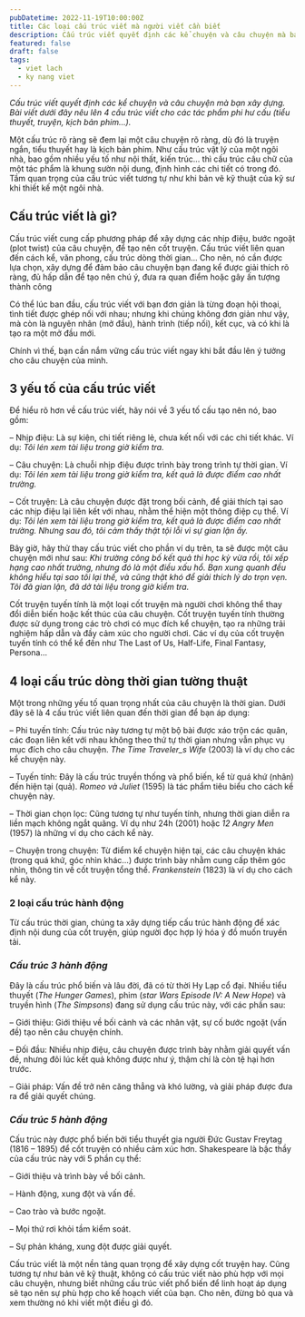 ```yaml
---
pubDatetime: 2022-11-19T10:00:00Z
title: Các loại cấu trúc viết mà người viết cần biết
description: Cấu trúc viết quyết định các kể chuyện và câu chuyện mà bạn xây dựng. Bài viết dưới đây nêu lên 4 cấu trúc viết cho các tác phẩm phi hư cấu (tiểu thuyết, truyện, kịch bản phim…).
featured: false
draft: false
tags:
  - viet lach
  - ky nang viet
---
```


_Cấu trúc viết quyết định các kể chuyện và câu chuyện mà bạn xây dựng. Bài viết dưới đây nêu lên 4 cấu trúc viết cho các tác phẩm phi hư cấu (tiểu thuyết, truyện, kịch bản phim…)._

Một cấu trúc rõ ràng sẽ đem lại một câu chuyện rõ ràng, dù đó là truyện ngắn, tiểu thuyết hay là kịch bản phim. Như cấu trúc vật lý của một ngôi nhà, bao gồm nhiều yếu tố như nội thất, kiến trúc… thì cấu trúc câu chữ của một tác phẩm là khung sườn nội dung, định hình các chi tiết có trong đó. Tầm quan trọng của cấu trúc viết tương tự như khi bản vẽ kỹ thuật của kỹ sư khi thiết kế một ngôi nhà.

## Cấu trúc viết là gì?

Cấu trúc viết cung cấp phương pháp để xây dựng các nhịp điệu, bước ngoặt (plot twist) của câu chuyện, để tạo nên cốt truyện. Cấu trúc viết liên quan đến cách kể, văn phong, cấu trúc dòng thời gian… Cho nên, nó cần được lựa chọn, xây dựng để đảm bảo câu chuyện bạn đang kể được giải thích rõ ràng, đủ hấp dẫn để tạo nên chú ý, đưa ra quan điểm hoặc gây ấn tượng thành công

Có thể lúc ban đầu, cấu trúc viết với bạn đơn giản là từng đoạn hội thoại, tình tiết được ghép nối với nhau; nhưng khi chúng không đơn giản như vậy, mà còn là nguyên nhân (mở đầu), hành trình (tiếp nối), kết cục, và có khi là tạo ra một mở đầu mới.

Chính vì thế, bạn cần nắm vững cấu trúc viết ngay khi bắt đầu lên ý tưởng cho câu chuyện của mình.

## 3 yếu tố của cấu trúc viết

Để hiểu rõ hơn về cấu trúc viết, hãy nói về 3 yếu tố cấu tạo nên nó, bao gồm:

– Nhịp điệu: Là sự kiện, chi tiết riêng lẻ, chưa kết nối với các chi tiết khác. Ví dụ: _Tôi lén xem tài liệu trong giờ kiểm tra._

– Câu chuyện: Là chuỗi nhịp điệu được trình bày trong trình tự thời gian. Ví dụ: _Tôi lén xem tài liệu trong giờ kiểm tra, kết quả là được điểm cao nhất trường._

– Cốt truyện: Là câu chuyện được đặt trong bối cảnh, để giải thích tại sao các nhịp điệu lại liên kết với nhau, nhằm thể hiện một thông điệp cụ thể. Ví dụ: _Tôi lén xem tài liệu trong giờ kiểm tra, kết quả là được điểm cao nhất trường. Nhưng sau đó, tôi cảm thấy thật tội lỗi vì sự gian lận ấy._

Bây giờ, hãy thử thay cấu trúc viết cho phần ví dụ trên, ta sẽ được một câu chuyện mới như sau: _Khi trường công bố kết quả thi học kỳ vừa rồi, tôi xếp hạng cao nhất trường, nhưng đó là một điều xấu hổ. Bạn xung quanh đều không hiểu tại sao tôi lại thế, và cũng thật khó để giải thích lý do trọn vẹn. Tôi đã gian lận, đã dở tài liệu trong giờ kiểm tra._

Cốt truyện tuyến tính là một loại cốt truyện mà người chơi không thể thay đổi diễn biến hoặc kết thúc của câu chuyện. Cốt truyện tuyến tính thường được sử dụng trong các trò chơi có mục đích kể chuyện, tạo ra những trải nghiệm hấp dẫn và đầy cảm xúc cho người chơi. Các ví dụ của cốt truyện tuyến tính có thể kể đến như The Last of Us, Half-Life, Final Fantasy, Persona…

## 4 loại cấu trúc dòng thời gian tường thuật

Một trong những yếu tố quan trọng nhất của câu chuyện là thời gian. Dưới đây sẽ là 4 cấu trúc viết liên quan đến thời gian để bạn áp dụng:

– Phi tuyến tính: Cấu trúc này tương tự một bộ bài được xáo trộn các quân, các đoạn liên kết với nhau không theo thứ tự thời gian nhưng vẫn phục vụ mục đích cho câu chuyện. _The Time Traveler_s Wife_ (2003) là ví dụ cho các kể chuyện này.

– Tuyến tính: Đây là cấu trúc truyền thống và phổ biến, kể từ quá khứ (nhân) đến hiện tại (quả). _Romeo và Juliet_ (1595) là tác phẩm tiêu biểu cho cách kể chuyện này.

– Thời gian chọn lọc: Cũng tương tự như tuyến tính, nhưng thời gian diễn ra liền mạch không ngắt quãng. Ví dụ như 24h (2001) hoặc _12 Angry Men_ (1957) là những ví dụ cho cách kể này.

– Chuyện trong chuyện: Từ điểm kể chuyện hiện tại, các câu chuyện khác (trong quá khứ, góc nhìn khác…) được trình bày nhằm cung cấp thêm góc nhìn, thông tin về cốt truyện tổng thể. _Frankenstein_ (1823) là ví dụ cho cách kể này.

### 2 loại cấu trúc hành động

Từ cấu trúc thời gian, chúng ta xây dựng tiếp cấu trúc hành động để xác định nội dung của cốt truyện, giúp người đọc hợp lý hóa ý đồ muốn truyền tải.

### _Cấu trúc 3 hành động_

Đây là cấu trúc phổ biến và lâu đời, đã có từ thời Hy Lạp cổ đại. Nhiều tiểu thuyết (_The Hunger Games_), phim (_star Wars Episode IV: A New Hope_) và truyền hình (_The Simpsons_) đang sử dụng cấu trúc này, với các phần sau:

– Giới thiệu: Giới thiệu về bối cảnh và các nhân vật, sự cố bước ngoặt (vấn đề) tạo nên câu chuyện chính.

– Đối đầu: Nhiều nhịp điệu, câu chuyện được trình bày nhằm giải quyết vấn đề, nhưng đôi lúc kết quả không được như ý, thậm chí là còn tệ hại hơn trước.

– Giải pháp: Vấn đề trở nên căng thẳng và khó lường, và giải pháp được đưa ra để giải quyết chúng.

### _Cấu trúc 5 hành động_

Cấu trúc này được phổ biến bởi tiểu thuyết gia người Đức Gustav Freytag (1816 – 1895) để cốt truyện có nhiều cảm xúc hơn. Shakespeare là bậc thầy của cấu trúc này với 5 phần cụ thể:

– Giới thiệu và trình bày về bối cảnh.

– Hành động, xung đột và vấn đề.

– Cao trào và bước ngoặt.

– Mọi thứ rơi khỏi tầm kiểm soát.

– Sự phản kháng, xung đột được giải quyết.

Cấu trúc viết là một nền tảng quan trọng để xây dựng cốt truyện hay. Cũng tương tự như bản vẽ kỹ thuật, không có cấu trúc viết nào phù hợp với mọi câu chuyện, nhưng biết những cấu trúc viết phổ biến để linh hoạt áp dụng sẽ tạo nên sự phù hợp cho kế hoạch viết của bạn. Cho nên, đừng bỏ qua và xem thường nó khi viết một điều gì đó.